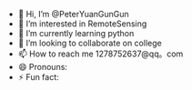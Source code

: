 - 👋 Hi, I’m @PeterYuanGunGun
- 👀 I’m interested in RemoteSensing
- 🌱 I’m currently learning python
- 💞️ I’m looking to collaborate on college
- 📫 How to reach me 1278752637@qq。com
- 😄 Pronouns: 
- ⚡ Fun fact: 

<!---
PeterYuanGunGun/PeterYuanGunGun is a ✨ special ✨ repository because its `README.md` (this file) appears on your GitHub profile.
You can click the Preview link to take a look at your changes.
--->
